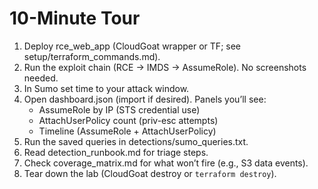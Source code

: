 # 10-Minute Tour
1) Deploy rce_web_app (CloudGoat wrapper or TF; see setup/terraform_commands.md).
2) Run the exploit chain (RCE → IMDS → AssumeRole). No screenshots needed.
3) In Sumo set time to your attack window.
4) Open dashboard.json (import if desired). Panels you’ll see:
   - AssumeRole by IP (STS credential use)
   - AttachUserPolicy count (priv-esc attempts)
   - Timeline (AssumeRole + AttachUserPolicy)
5) Run the saved queries in detections/sumo_queries.txt.
6) Read detection_runbook.md for triage steps.
7) Check coverage_matrix.md for what won’t fire (e.g., S3 data events).
8) Tear down the lab (CloudGoat destroy or `terraform destroy`).
